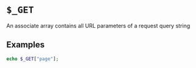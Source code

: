 # `$_GET`

An associate array contains all URL parameters of a request query string

## Examples

```php
echo $_GET["page"];
```